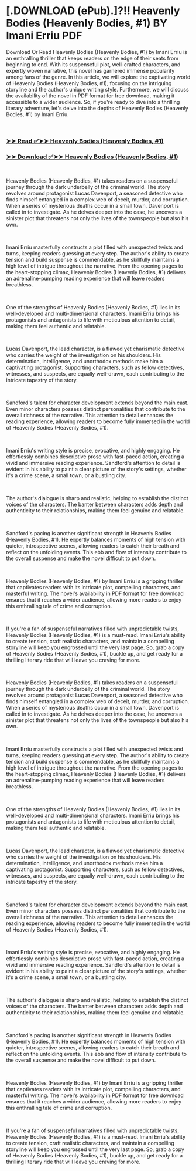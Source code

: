 # [.DOWNLOAD (ePub).]?!! Heavenly Bodies (Heavenly Bodies, #1) BY Imani Erriu PDF

<p>Download Or Read Heavenly Bodies (Heavenly Bodies, #1) by Imani Erriu is an enthralling thriller that keeps readers on the edge of their seats from beginning to end. With its suspenseful plot, well-crafted characters, and expertly woven narrative, this novel has garnered immense popularity among fans of the genre. In this article, we will explore the captivating world of Heavenly Bodies (Heavenly Bodies, #1), focusing on the intriguing storyline and the author's unique writing style. Furthermore, we will discuss the availability of the novel in PDF format for free download, making it accessible to a wider audience. So, if you're ready to dive into a thrilling literary adventure, let's delve into the depths of Heavenly Bodies (Heavenly Bodies, #1) by Imani Erriu.</p>
<p>&nbsp;</p>

### [➤➤ Read ✅➤➤ Heavenly Bodies (Heavenly Bodies, #1)](https://pdfworldcenter.com/?book=58650445)

### [➤➤ Download ✅➤➤ Heavenly Bodies (Heavenly Bodies, #1)](https://pdfworldcenter.com/?book=58650445)

<p>&nbsp;</p>
<p>Heavenly Bodies (Heavenly Bodies, #1) takes readers on a suspenseful journey through the dark underbelly of the criminal world. The story revolves around protagonist Lucas Davenport, a seasoned detective who finds himself entangled in a complex web of deceit, murder, and corruption. When a series of mysterious deaths occur in a small town, Davenport is called in to investigate. As he delves deeper into the case, he uncovers a sinister plot that threatens not only the lives of the townspeople but also his own.</p>
<p>&nbsp;</p>
<p>Imani Erriu masterfully constructs a plot filled with unexpected twists and turns, keeping readers guessing at every step. The author's ability to create tension and build suspense is commendable, as he skillfully maintains a high level of intrigue throughout the narrative. From the opening pages to the heart-stopping climax, Heavenly Bodies (Heavenly Bodies, #1) delivers an adrenaline-pumping reading experience that will leave readers breathless.</p>
<p>&nbsp;</p>
<p>One of the strengths of Heavenly Bodies (Heavenly Bodies, #1) lies in its well-developed and multi-dimensional characters. Imani Erriu brings his protagonists and antagonists to life with meticulous attention to detail, making them feel authentic and relatable.</p>
<p>&nbsp;</p>
<p>Lucas Davenport, the lead character, is a flawed yet charismatic detective who carries the weight of the investigation on his shoulders. His determination, intelligence, and unorthodox methods make him a captivating protagonist. Supporting characters, such as fellow detectives, witnesses, and suspects, are equally well-drawn, each contributing to the intricate tapestry of the story.</p>
<p>&nbsp;</p>
<p>Sandford's talent for character development extends beyond the main cast. Even minor characters possess distinct personalities that contribute to the overall richness of the narrative. This attention to detail enhances the reading experience, allowing readers to become fully immersed in the world of Heavenly Bodies (Heavenly Bodies, #1).</p>
<p>&nbsp;</p>
<p>Imani Erriu's writing style is precise, evocative, and highly engaging. He effortlessly combines descriptive prose with fast-paced action, creating a vivid and immersive reading experience. Sandford's attention to detail is evident in his ability to paint a clear picture of the story's settings, whether it's a crime scene, a small town, or a bustling city.</p>
<p>&nbsp;</p>
<p>The author's dialogue is sharp and realistic, helping to establish the distinct voices of the characters. The banter between characters adds depth and authenticity to their relationships, making them feel genuine and relatable.</p>
<p>&nbsp;</p>
<p>Sandford's pacing is another significant strength in Heavenly Bodies (Heavenly Bodies, #1). He expertly balances moments of high tension with quieter, introspective scenes, allowing readers to catch their breath and reflect on the unfolding events. This ebb and flow of intensity contribute to the overall suspense and make the novel difficult to put down.</p>
<p>&nbsp;</p>
<p>Heavenly Bodies (Heavenly Bodies, #1) by Imani Erriu is a gripping thriller that captivates readers with its intricate plot, compelling characters, and masterful writing. The novel's availability in PDF format for free download ensures that it reaches a wider audience, allowing more readers to enjoy this enthralling tale of crime and corruption.</p>
<p>&nbsp;</p>
<p>If you're a fan of suspenseful narratives filled with unpredictable twists, Heavenly Bodies (Heavenly Bodies, #1) is a must-read. Imani Erriu's ability to create tension, craft realistic characters, and maintain a compelling storyline will keep you engrossed until the very last page. So, grab a copy of Heavenly Bodies (Heavenly Bodies, #1), buckle up, and get ready for a thrilling literary ride that will leave you craving for more.</p>
<p>&nbsp;</p>
<p>Heavenly Bodies (Heavenly Bodies, #1) takes readers on a suspenseful journey through the dark underbelly of the criminal world. The story revolves around protagonist Lucas Davenport, a seasoned detective who finds himself entangled in a complex web of deceit, murder, and corruption. When a series of mysterious deaths occur in a small town, Davenport is called in to investigate. As he delves deeper into the case, he uncovers a sinister plot that threatens not only the lives of the townspeople but also his own.</p>
<p>&nbsp;</p>
<p>Imani Erriu masterfully constructs a plot filled with unexpected twists and turns, keeping readers guessing at every step. The author's ability to create tension and build suspense is commendable, as he skillfully maintains a high level of intrigue throughout the narrative. From the opening pages to the heart-stopping climax, Heavenly Bodies (Heavenly Bodies, #1) delivers an adrenaline-pumping reading experience that will leave readers breathless.</p>
<p>&nbsp;</p>
<p>One of the strengths of Heavenly Bodies (Heavenly Bodies, #1) lies in its well-developed and multi-dimensional characters. Imani Erriu brings his protagonists and antagonists to life with meticulous attention to detail, making them feel authentic and relatable.</p>
<p>&nbsp;</p>
<p>Lucas Davenport, the lead character, is a flawed yet charismatic detective who carries the weight of the investigation on his shoulders. His determination, intelligence, and unorthodox methods make him a captivating protagonist. Supporting characters, such as fellow detectives, witnesses, and suspects, are equally well-drawn, each contributing to the intricate tapestry of the story.</p>
<p>&nbsp;</p>
<p>Sandford's talent for character development extends beyond the main cast. Even minor characters possess distinct personalities that contribute to the overall richness of the narrative. This attention to detail enhances the reading experience, allowing readers to become fully immersed in the world of Heavenly Bodies (Heavenly Bodies, #1).</p>
<p>&nbsp;</p>
<p>Imani Erriu's writing style is precise, evocative, and highly engaging. He effortlessly combines descriptive prose with fast-paced action, creating a vivid and immersive reading experience. Sandford's attention to detail is evident in his ability to paint a clear picture of the story's settings, whether it's a crime scene, a small town, or a bustling city.</p>
<p>&nbsp;</p>
<p>The author's dialogue is sharp and realistic, helping to establish the distinct voices of the characters. The banter between characters adds depth and authenticity to their relationships, making them feel genuine and relatable.</p>
<p>&nbsp;</p>
<p>Sandford's pacing is another significant strength in Heavenly Bodies (Heavenly Bodies, #1). He expertly balances moments of high tension with quieter, introspective scenes, allowing readers to catch their breath and reflect on the unfolding events. This ebb and flow of intensity contribute to the overall suspense and make the novel difficult to put down.</p>
<p>&nbsp;</p>
<p>Heavenly Bodies (Heavenly Bodies, #1) by Imani Erriu is a gripping thriller that captivates readers with its intricate plot, compelling characters, and masterful writing. The novel's availability in PDF format for free download ensures that it reaches a wider audience, allowing more readers to enjoy this enthralling tale of crime and corruption.</p>
<p>&nbsp;</p>
<p>If you're a fan of suspenseful narratives filled with unpredictable twists, Heavenly Bodies (Heavenly Bodies, #1) is a must-read. Imani Erriu's ability to create tension, craft realistic characters, and maintain a compelling storyline will keep you engrossed until the very last page. So, grab a copy of Heavenly Bodies (Heavenly Bodies, #1), buckle up, and get ready for a thrilling literary ride that will leave you craving for more.</p>
<p>&nbsp;</p>
